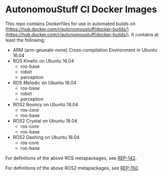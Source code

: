 # AutonomouStuff CI Docker Images #

This repo contains Dockerfiles for use in automated builds on [https://hub.docker.com/r/autonomoustuff/docker-builds/](https://hub.docker.com/r/autonomoustuff/docker-builds/). It contains at least the following:

- ARM (arm-gnueabi-none) Cross-compilation Environment in Ubuntu 16.04
- ROS Kinetic on Ubuntu 16.04
  - ros-base
  - robot
  - perception
- ROS Melodic on Ubuntu 18.04
  - ros-base
  - robot
  - perception
- ROS2 Bouncy on Ubuntu 18.04
  - ros-core
  - ros-base
- ROS2 Crystal on Ubuntu 18.04
  - ros-core
  - ros-base
- ROS2 Dashing on Ubuntu 18.04
  - ros-core
  - ros-base

For definitions of the above ROS metapackages, see [REP-142](http://www.ros.org/reps/rep-0142.html).

For definitions of the above ROS2 metapackages, see [REP-150](http://www.ros.org/reps/rep-0150.html).
